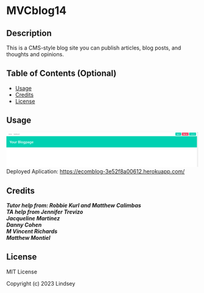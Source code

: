 # MVCblog14

## Description

This is a CMS-style blog site you can publish articles, blog posts, and thoughts and opinions.

## Table of Contents (Optional)


- [Usage](#usage)
- [Credits](#credits)
- [License](#license)


## Usage
    
![deployed](/images/image1.PNG)
Deployed Aplication:
https://ecomblog-3e52f8a00612.herokuapp.com/

## Credits
***Tutor help from: Robbie Kurl and Matthew Calimbas***<br>
***TA help from Jennifer Trevizo***<br>
***Jacqueline Martinez***<br>
***Danny Cohen***<br>
***M Vincent Richards***<br>
***Matthew Montiel***<br>
## License
MIT License

Copyright (c) 2023 Lindsey